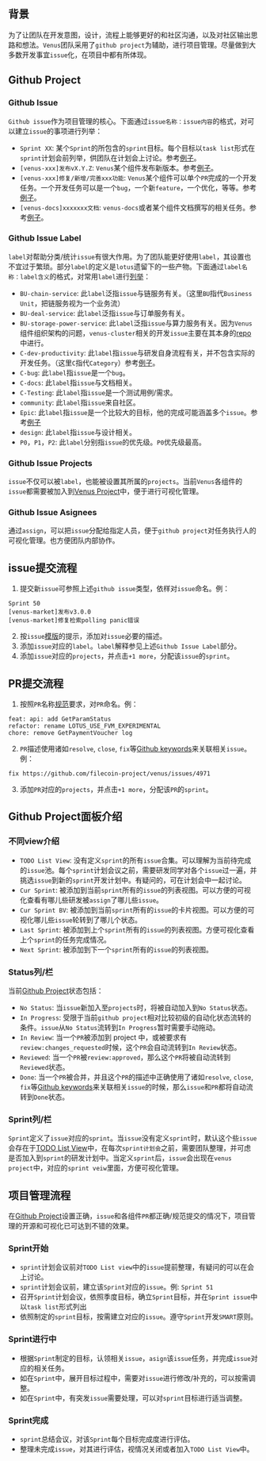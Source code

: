 ## 背景

为了让团队在开发意图，设计，流程上能够更好的和社区沟通，以及对社区输出思路和想法。`Venus`团队采用了`github project`为辅助，进行项目管理。尽量做到大多数开发事宜`issue`化，在项目中都有所体现。

## Github Project

### Github Issue

`Github issue`作为项目管理的核心。下面通过`issue名称：issue内容`的格式，对可以建立`issue`的事项进行列举：

- `Sprint XX`: 某个`Sprint`的所包含的`sprint`目标。每个目标以`task list`形式在`sprint`计划会前列举，供团队在计划会上讨论。参考[例子](https://github.com/filecoin-project/venus/issues/4972)。
- `[venus-xxx]发布vX.Y.Z`: `Venus`某个组件发布新版本。参考[例子](https://github.com/filecoin-project/venus/issues/4972)。
- `[venus-xxx]修复/新增/完善xxx功能`: `Venus`某个组件可以单个`PR`完成的一个开发任务。一个开发任务可以是一个`bug`，一个新`feature`，一个优化，等等。参考[例子](https://github.com/filecoin-project/venus/issues/4975)。
- `[venus-docs]xxxxxxx文档`: `venus-docs`或者某个组件文档撰写的相关任务。参考[例子](https://github.com/filecoin-project/venus/issues/5004)。

### Github Issue Label

`label`对帮助分类/统计`issue`有很大作用。为了团队能更好使用`label`，其设置也不宜过于繁琐。部分`label`的定义是`lotus`遗留下的一些产物。下面通过`label名称：label含义`的格式，对常用`label`进行[列举](https://github.com/filecoin-project/venus/issues)：

- `BU-chain-service`: 此`label`泛指`issue`与链服务有关。（这里`BU`指代`Business Unit`，把链服务视为一个业务流）
- `BU-deal-service`: 此`label`泛指`issue`与订单服务有关。
- `BU-storage-power-service`: 此`label`泛指`issue`与算力服务有关。因为`Venus`组件组织架构的问题，`venus-cluster`相关的开发`issue`主要在其本身的[repo](https://github.com/ipfs-force-community/venus-cluster)中进行。
- `C-dev-productivity`: 此`label`指`issue`与研发自身流程有关，并不包含实际的开发任务。（这里`C`指代`Category`）参考[例子](https://github.com/filecoin-project/venus/issues/4972)。
- `C-bug`: 此`label`指`issue`是一个`bug`。
- `C-docs`: 此`label`指`issue`与文档相关。
- `C-Testing`: 此`label`指`issue`是一个测试用例/需求。
- `community`: 此`label`指`issue`来自社区。
- `Epic`: 此`label`指`issue`是一个比较大的目标，他的完成可能涵盖多个`issue`。参考[例子](https://github.com/filecoin-project/venus/issues/4972)
- `design`: 此`label`指`issue`与设计相关。
- `P0`，`P1`，`P2`: 此`label`分别指`issue`的优先级。`P0`优先级最高。

### Github Issue Projects

`issue`不仅可以被`label`，也能被设置其所属的`projects`。当前`Venus`各组件的`issue`都需要被加入到[Venus Project](https://github.com/orgs/filecoin-project/projects/51)中，便于进行可视化管理。

### Github Issue Asignees

通过`assign`，可以把`issue`分配给指定人员，便于`github project`对任务执行人的可视化管理。也方便团队内部协作。

## issue提交流程

1. 提交新`issue`可参照上述`github issue`类型，依样对`issue`命名。例：

```
Sprint 50
[venus-market]发布v3.0.0
[venus-market]修复检索polling panic错误
```

2. 按`issue`[模版](https://github.com/filecoin-project/venus/tree/master/.github/ISSUE_TEMPLATE)的提示，添加对`issue`必要的描述。
3. 添加`issue`对应的`label`。`label`解释参见上述`Github Issue Label`部分。
4. 添加`issue`对应的`projects`，并点击`+1 more`，分配该`issue`的`sprint`。

## PR提交流程

1. 按照`PR`名称[规范](https://github.com/ipfs-force-community/dev-guidances/blob/master/%E8%B4%A8%E9%87%8F%E7%AE%A1%E7%90%86/%E4%BB%A3%E7%A0%81/git%E4%BD%BF%E7%94%A8/commit-message%E9%A3%8E%E6%A0%BC%E8%A7%84%E8%8C%83.md)要求，对`PR`命名。例：

```
feat: api: add GetParamStatus 
refactor: rename LOTUS_USE_FVM_EXPERIMENTAL
chore: remove GetPaymentVoucher log
```

2. `PR`描述使用诸如`resolve`, `close`, `fix`等[Github keywords](https://docs.github.com/en/issues/tracking-your-work-with-issues/linking-a-pull-request-to-an-issue#linking-a-pull-request-to-an-issue-using-a-keyword)来关联相关`issue`。例：

```
fix https://github.com/filecoin-project/venus/issues/4971
```

3. 添加`PR`对应的`projects`，并点击`+1 more`，分配该`PR`的`sprint`。

## Github Project面板介绍

### 不同view介绍

- `TODO List View`: 没有定义`sprint`的所有`issue`合集。可以理解为当前待完成的`issue`池。每个`sprint`计划会议之前，需要研发同学对各个`issue`过一遍，并挑选`issue`到新的`sprint`开发计划中。有疑问的，可在计划会中一起讨论。
- `Cur Sprint`: 被添加到当前`sprint`所有的`issue`的列表视图。可以方便的可视化查看有哪儿些研发被`assign`了哪儿些`issue`。
- `Cur Sprint BV`: 被添加到当前`sprint`所有的`issue`的卡片视图。可以方便的可视化哪儿些`issue`轮转到了哪儿个状态。
- `Last Sprint`: 被添加到上个`sprint`所有的`issue`的列表视图。方便可视化查看上个`sprint`的任务完成情况。
- `Next Sprint`: 被添加到下一个`sprint`所有的`issue`的列表视图。

### Status列/栏

当前[Github Project](https://github.com/orgs/filecoin-project/projects/51/views/8)状态包括：

- `No Status`: 当`issue`新加入至`projects`时，将被自动加入到`No Status`状态。
- `In Progress`: 受限于当前`github project`相对比较初级的自动化状态流转的条件。`issue`从`No Status`流转到`In Progress`暂时需要手动拖动。
- `In Review`: 当一个`PR`被添加到 project 中，或被要求有`review:changes_requested`时候，这个`PR`会自动流转到`In Review`状态。
- `Reviewed`: 当一个`PR`被`review:approved`，那么这个`PR`将被自动流转到`Reviewed`状态。
- `Done`: 当一个`PR`被合并，并且这个`PR`的描述中正确使用了诸如`resolve`, `close`, `fix`等[Github keywords](https://docs.github.com/en/issues/tracking-your-work-with-issues/linking-a-pull-request-to-an-issue#linking-a-pull-request-to-an-issue-using-a-keyword)来关联相关`issue`的时候，那么`issue`和`PR`都将自动流转到`Done`状态。

### Sprint列/栏

`Sprint`定义了`issue`对应的`sprint`。当`issue`没有定义`sprint`时，默认这个些`issue`会存在于[TODO List View](https://github.com/orgs/filecoin-project/projects/51/views/8)中，在每次`sprint计划会`之前，需要团队整理，并可虑是否加入到`sprint`的研发计划中。当定义`sprint`后，`issue`会出现在`venus project`中，对应的`sprint veiw`里面，方便可视化管理。

## 项目管理流程

在[Github Project](https://github.com/orgs/filecoin-project/projects/51/views/8)设置正确，`issue`和各组件`PR`都正确/规范提交的情况下，项目管理的开源和可视化已可达到不错的效果。

### Sprint开始

- `sprint`计划会议前对`TODO List view`中的`issue`提前整理，有疑问的可以在会上讨论。
- `sprint`计划会议前，建立该`Sprint`对应的`issue`。例: `Sprint 51`
- 召开`Sprint`计划会议，依照季度目标，确立`Sprint`目标，并在`Sprint issue`中以`task list`形式列出
- 依照制定的`sprint`目标，按需建立对应的`issue`。遵守`Sprint`开发`SMART`原则。

### Sprint进行中

- 根据`Sprint`制定的目标，认领相关`issue`，`asign`该`issue`任务，并完成`issue`对应的相关任务。
- 如在`Sprint`中，展开目标过程中，需要对`issue`进行修改/补充的，可以按需调整。
- 如在`Sprint`中，有突发`issue`需要处理，可以对`sprint`目标进行适当调整。

### Sprint完成

- `sprint`总结会议，对该`Sprint`每个目标完成度进行评估。
- 整理未完成`issue`，对其进行评估，视情况关闭或者加入`TODO List View`中。



